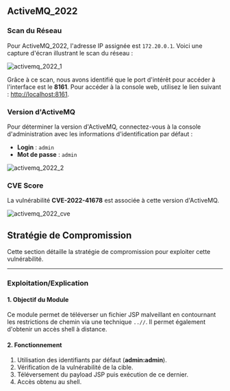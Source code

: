 
## ActiveMQ_2022

### Scan du Réseau
Pour ActiveMQ_2022, l'adresse IP assignée est `172.20.0.1`. Voici une capture d'écran illustrant le scan du réseau :

![activemq_2022_1](https://github.com/user-attachments/assets/a7c26cf8-400a-4de5-b1bc-28e7cf831fd0)

Grâce à ce scan, nous avons identifié que le port d'intérêt pour accéder à l'interface est le **8161**. Pour accéder à la console web, utilisez le lien suivant : [http://localhost:8161](http://localhost:8161).

### Version d'ActiveMQ
Pour déterminer la version d'ActiveMQ, connectez-vous à la console d'administration avec les informations d'identification par défaut :

- **Login** : `admin`
- **Mot de passe** : `admin`

![activemq_2022_2](https://github.com/user-attachments/assets/44b384b2-39e7-4358-87ac-da09c1a533a0)

### CVE Score
La vulnérabilité **CVE-2022-41678** est associée à cette version d'ActiveMQ.

![activemq_2022_cve](https://github.com/user-attachments/assets/d5081ce1-c131-4017-86c8-a1038e8e097d)

## Stratégie de Compromission
Cette section détaille la stratégie de compromission pour exploiter cette vulnérabilité.

---

### Exploitation/Explication

#### 1. Objectif du Module
Ce module permet de téléverser un fichier JSP malveillant en contournant les restrictions de chemin via une technique `..//`. Il permet également d'obtenir un accès shell à distance.

#### 2. Fonctionnement
1. Utilisation des identifiants par défaut (**admin:admin**).
2. Vérification de la vulnérabilité de la cible.
3. Téléversement du payload JSP puis exécution de ce dernier.
4. Accès obtenu au shell.
